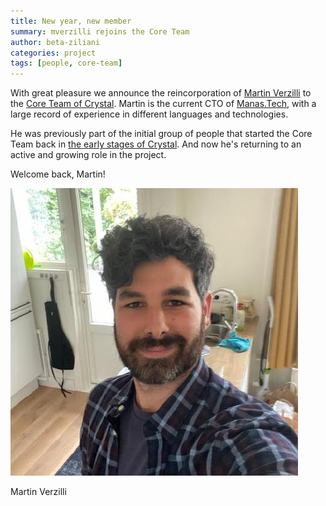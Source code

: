 ```yaml
---
title: New year, new member
summary: mverzilli rejoins the Core Team
author: beta-ziliani
categories: project
tags: [people, core-team]
---
```


With great pleasure we announce the reincorporation of [Martin Verzilli](https://github.com/mverzilli) to the [Core Team of Crystal](/team).  Martin is the current CTO of [Manas.Tech](https://manas.tech), with a large record of experience in different languages and technologies.

He was previously part of the initial group of people that started the Core Team back in [the early stages of Crystal](./2016-12-29-crystal-new-year-resolutions-for-2017-1-0.md).
And now he's returning to an active and growing role in the project.

Welcome back, Martin!

<div class="testimonial-profile">
  <img src="/assets/authors/mverzilli.jpg" alt="Photo of Martin Verzilli">
  <p>Martin Verzilli</p>
</div>
